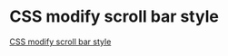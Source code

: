 # CSS modify scroll bar style
[CSS modify scroll bar style](https://aiwithcloud.com/2022/09/19/css_modify_scroll_bar_style/)